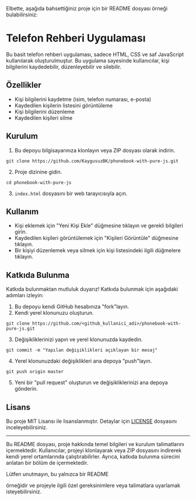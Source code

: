 Elbette, aşağıda bahsettiğiniz proje için bir README dosyası örneği bulabilirsiniz:

# Telefon Rehberi Uygulaması

Bu basit telefon rehberi uygulaması, sadece HTML, CSS ve saf JavaScript kullanılarak oluşturulmuştur. Bu uygulama sayesinde kullanıcılar, kişi bilgilerini kaydedebilir, düzenleyebilir ve silebilir.

## Özellikler

- Kişi bilgilerini kaydetme (isim, telefon numarası, e-posta)
- Kaydedilen kişilerin listesini görüntüleme
- Kişi bilgilerini düzenleme
- Kaydedilen kişileri silme

## Kurulum

1. Bu depoyu bilgisayarınıza klonlayın veya ZIP dosyası olarak indirin.

```shell
git clone https://github.com/KaygusuzBK/phonebook-with-pure-js.git
```

2. Proje dizinine gidin.

```shell
cd phonebook-with-pure-js
```

3. `index.html` dosyasını bir web tarayıcısıyla açın.

## Kullanım

- Kişi eklemek için "Yeni Kişi Ekle" düğmesine tıklayın ve gerekli bilgileri girin.
- Kaydedilen kişileri görüntülemek için "Kişileri Görüntüle" düğmesine tıklayın.
- Bir kişiyi düzenlemek veya silmek için kişi listesindeki ilgili düğmelere tıklayın.

## Katkıda Bulunma

Katkıda bulunmaktan mutluluk duyarız! Katkıda bulunmak için aşağıdaki adımları izleyin:

1. Bu depoyu kendi GitHub hesabınıza "fork"layın.
2. Kendi yerel klonunuzu oluşturun.

```shell
git clone https://github.com/<github_kullanici_adi>/phonebook-with-pure-js.git
```

3. Değişikliklerinizi yapın ve yerel klonunuzda kaydedin.

```shell
git commit -m "Yapılan değişiklikleri açıklayan bir mesaj"
```

4. Yerel klonunuzdaki değişiklikleri ana depoya "push"layın.

```shell
git push origin master
```

5. Yeni bir "pull request" oluşturun ve değişikliklerinizi ana depoya gönderin.

## Lisans

Bu proje MIT Lisansı ile lisanslanmıştır. Detaylar için [LICENSE](LICENSE) dosyasını inceleyebilirsiniz.

---

Bu README dosyası, proje hakkında temel bilgileri ve kurulum talimatlarını içermektedir. Kullanıcılar, projeyi klonlayarak veya ZIP dosyasını indirerek kendi yerel ortamlarında çalıştırabilirler. Ayrıca, katkıda bulunma sürecini anlatan bir bölüm de içermektedir.

Lütfen unutmayın, bu yalnızca bir README

 örneğidir ve projeyle ilgili özel gereksinimlere veya talimatlara uyarlamak isteyebilirsiniz.